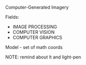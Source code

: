 Computer-Generated Imagery

Fields:
- IMAGE PROCESSING
- COMPUTER VISION
- COMPUTER GRAPHICS

Model - set of math coords

NOTE: remind about lt and light-pen
